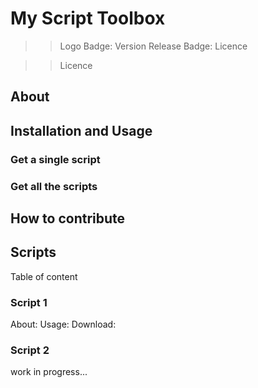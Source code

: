 # My Script Toolbox

>>Logo
>>Badge: Version Release
>>Badge: Licence

>>Licence

## About

## Installation and Usage
### Get a single script
### Get all the scripts

## How to contribute



## Scripts
Table of content

### Script 1
About:
Usage:
Download:

### Script 2
work in progress...
